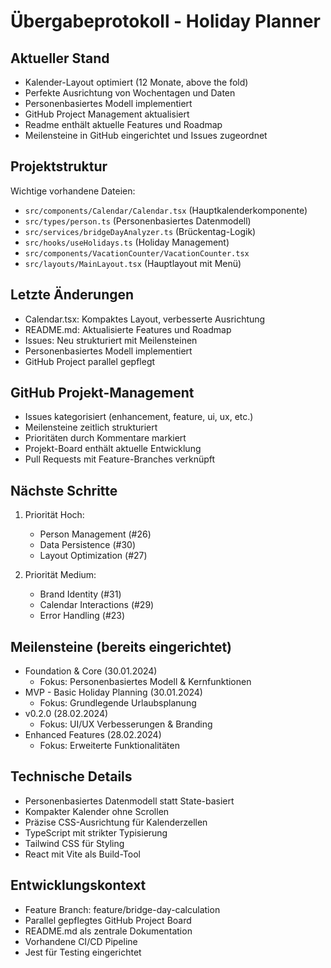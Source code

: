 # Übergabeprotokoll - Holiday Planner

## Aktueller Stand
- Kalender-Layout optimiert (12 Monate, above the fold)
- Perfekte Ausrichtung von Wochentagen und Daten
- Personenbasiertes Modell implementiert
- GitHub Project Management aktualisiert
- Readme enthält aktuelle Features und Roadmap
- Meilensteine in GitHub eingerichtet und Issues zugeordnet

## Projektstruktur
Wichtige vorhandene Dateien:
- `src/components/Calendar/Calendar.tsx` (Hauptkalenderkomponente)
- `src/types/person.ts` (Personenbasiertes Datenmodell)
- `src/services/bridgeDayAnalyzer.ts` (Brückentag-Logik)
- `src/hooks/useHolidays.ts` (Holiday Management)
- `src/components/VacationCounter/VacationCounter.tsx`
- `src/layouts/MainLayout.tsx` (Hauptlayout mit Menü)

## Letzte Änderungen
- Calendar.tsx: Kompaktes Layout, verbesserte Ausrichtung
- README.md: Aktualisierte Features und Roadmap
- Issues: Neu strukturiert mit Meilensteinen
- Personenbasiertes Modell implementiert
- GitHub Project parallel gepflegt

## GitHub Projekt-Management
- Issues kategorisiert (enhancement, feature, ui, ux, etc.)
- Meilensteine zeitlich strukturiert
- Prioritäten durch Kommentare markiert
- Projekt-Board enthält aktuelle Entwicklung
- Pull Requests mit Feature-Branches verknüpft

## Nächste Schritte
1. Priorität Hoch:
   - Person Management (#26)
   - Data Persistence (#30)
   - Layout Optimization (#27)

2. Priorität Medium:
   - Brand Identity (#31)
   - Calendar Interactions (#29)
   - Error Handling (#23)

## Meilensteine (bereits eingerichtet)
- Foundation & Core (30.01.2024)
  - Fokus: Personenbasiertes Modell & Kernfunktionen
- MVP - Basic Holiday Planning (30.01.2024)
  - Fokus: Grundlegende Urlaubsplanung
- v0.2.0 (28.02.2024)
  - Fokus: UI/UX Verbesserungen & Branding
- Enhanced Features (28.02.2024)
  - Fokus: Erweiterte Funktionalitäten

## Technische Details
- Personenbasiertes Datenmodell statt State-basiert
- Kompakter Kalender ohne Scrollen
- Präzise CSS-Ausrichtung für Kalenderzellen
- TypeScript mit strikter Typisierung
- Tailwind CSS für Styling
- React mit Vite als Build-Tool

## Entwicklungskontext
- Feature Branch: feature/bridge-day-calculation
- Parallel gepflegtes GitHub Project Board
- README.md als zentrale Dokumentation
- Vorhandene CI/CD Pipeline
- Jest für Testing eingerichtet